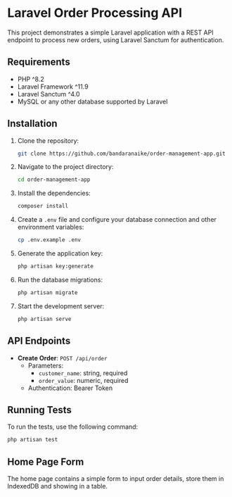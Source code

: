 
# Laravel Order Processing API

This project demonstrates a simple Laravel application with a REST API endpoint to process new orders, using Laravel Sanctum for authentication.

## Requirements

- PHP ^8.2
- Laravel Framework ^11.9
- Laravel Sanctum ^4.0
- MySQL or any other database supported by Laravel

## Installation

1. Clone the repository:
   ```bash
   git clone https://github.com/bandaranaike/order-management-app.git
   ```

2. Navigate to the project directory:
   ```bash
   cd order-management-app
   ```

3. Install the dependencies:
   ```bash
   composer install
   ```

4. Create a `.env` file and configure your database connection and other environment variables:
   ```bash
   cp .env.example .env
   ```

5. Generate the application key:
   ```bash
   php artisan key:generate
   ```

6. Run the database migrations:
   ```bash
   php artisan migrate
   ```

7. Start the development server:
   ```bash
   php artisan serve
   ```

## API Endpoints

- **Create Order**: `POST /api/order`
    - Parameters:
        - `customer_name`: string, required
        - `order_value`: numeric, required
    - Authentication: Bearer Token

## Running Tests

To run the tests, use the following command:
```bash
php artisan test
```


## Home Page Form

The home page contains a simple form to input order details, store them in IndexedDB and showing in a table.
